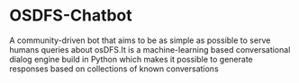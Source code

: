 # OSDFS-Chatbot
A community-driven bot that aims to be as simple as possible to serve humans queries about osDFS.It is a machine-learning based conversational dialog engine build in Python which makes it possible to generate responses based on collections of known conversations 
